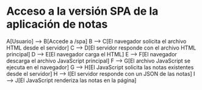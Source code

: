 # Acceso a la versión SPA de la aplicación de notas

A[Usuario] --> B[Accede a /spa]
B --> C[El navegador solicita el archivo HTML desde el servidor]
C --> D[El servidor responde con el archivo HTML principal]
D --> E[El navegador carga el HTML]
E --> F[El navegador descarga el archivo JavaScript principal]
F --> G[El archivo JavaScript se ejecuta en el navegador]
G --> H[El JavaScript solicita las notas existentes desde el servidor]
H --> I[El servidor responde con un JSON de las notas]
I --> J[El JavaScript renderiza las notas en la página]